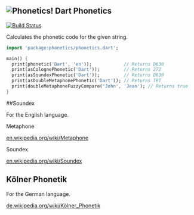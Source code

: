 ![Phonetics!](https://raw.github.com/Fulnir/dart-phonetics/master/Icon.png)
Dart Phonetics
---

[![Build Status](https://drone.io/github.com/Fulnir/dart-phonetics/status.png)](https://drone.io/github.com/Fulnir/dart-phonetics/latest)

Calculates the phonetic code for the given string.

```dart
import 'package:phonetics/phonetics.dart';

main() {
  print(phonetic('Dart', 'en'));            // Returns D630
  print(asColognePhonetic('Dart'));         // Returns 272
  print(asSoundexPhonetic('Dart'));         // Returns D630
  print(asDoubleMetaphonePhonetic('Dart')); // Returns TRT
  print(doubleMetaphoneFuzzyCompare('John', 'Jean'); // Returns true
}
```

##Soundex

For the English language.

Metaphone

[en.wikipedia.org/wiki/Metaphone](http://en.wikipedia.org/wiki/Metaphone)

Soundex

[en.wikipedia.org/wiki/Soundex](http://en.wikipedia.org/wiki/Soundex)


## Kölner Phonetik

For the German language.

[de.wikipedia.org/wiki/Kölner_Phonetik](http://de.wikipedia.org/wiki/Kölner_Phonetik)



